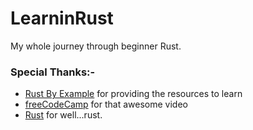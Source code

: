 # LearninRust

My whole journey through beginner Rust.

### Special Thanks:-

- [Rust By Example](https://doc.rust-lang.org/rust-by-example/) for providing the resources to learn
- [freeCodeCamp](https://youtu.be/BpPEoZW5IiY?si=haZPWyGz6Aq8Nqpl) for that awesome video
- [Rust](https://www.rust-lang.org) for well...rust.